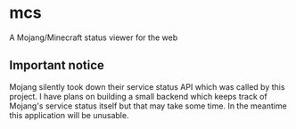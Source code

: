 # mcs
A Mojang/Minecraft status viewer for the web

## Important notice

Mojang silently took down their service status API which was called by this project. I have plans on building a small backend which keeps track of Mojang's service status itself but that may take some time.
In the meantime this application will be unusable.
